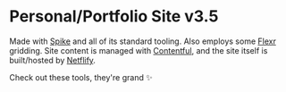 # Personal/Portfolio Site v3.5

Made with [Spike](https://spike.cf) and all of its standard tooling. Also 
employs some [Flexr](http://flexrgrid.com) gridding. Site content is managed 
with [Contentful](https://www.contentful.com), and the site itself is 
built/hosted by [Netflify](https://www.netlify.com).

Check out these tools, they're grand :sparkles:
